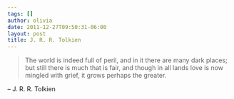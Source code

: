 ```yaml
---
tags: []
author: olivia
date: 2011-12-27T09:50:31-06:00
layout: post
title: J. R. R. Tolkien
---
```


> The world is indeed full of peril, and in it there are many dark places; but still there is much that is fair, and though in all lands love is now mingled with grief, it grows perhaps the greater.

– J. R. R. Tolkien
